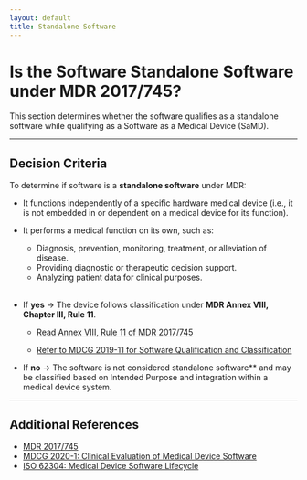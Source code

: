 ```yaml
---
layout: default
title: Standalone Software
---
```


# Is the Software Standalone Software under MDR 2017/745?

This section determines whether the software qualifies as a standalone software while qualifying as a Software as a Medical Device (SaMD).

---

## Decision Criteria
To determine if software is a **standalone software** under MDR:

- It functions independently of a specific hardware medical device (i.e., it is not embedded in or dependent on a medical device for its function).
- It performs a medical function on its own, such as:
   - Diagnosis, prevention, monitoring, treatment, or alleviation of disease.
   - Providing diagnostic or therapeutic decision support.
   - Analyzing patient data for clinical purposes.
<br><br>
- If **yes** → The device follows classification under **MDR Annex VIII, Chapter III, Rule 11**.

    - [Read Annex VIII, Rule 11 of MDR 2017/745](https://eur-lex.europa.eu/legal-content/EN/TXT/HTML/?uri=CELEX:32017R0745#anx_VIII)

    - [Refer to MDCG 2019-11 for Software Qualification and Classification](https://health.ec.europa.eu/system/files/2020-09/md_mdcg_2019_11_guidance_qualification_classification_software_en_0.pdf)


- If **no** → The software is not considered standalone software** and may be classified based on Intended Purpose and integration within a medical device system.

---

## Additional References
- [MDR 2017/745](https://eur-lex.europa.eu/legal-content/EN/TXT/?uri=CELEX:32017R0745)
- [MDCG 2020-1: Clinical Evaluation of Medical Device Software](https://health.ec.europa.eu/system/files/2020-09/md_mdcg_2020_1_guidance_clinic_eva_md_software_en_0.pdf)
- [ISO 62304: Medical Device Software Lifecycle](https://www.iso.org/standard/38421.html)
